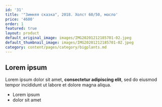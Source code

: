 ```yaml
---
id: '31'
title: '"Зимняя сказка", 2018. Холст 60/50, масло'
price: '4600'
order: 1
featured: true
layout: product
default_original_image: images/IMG20201212185701-02.jpeg
default_thumbnail_image: images/IMG20201212185701-02.jpeg
category: content/pages/category/bigplants.md
---
```

## Lorem ipsum

Lorem ipsum dolor sit amet, **consectetur adipiscing elit**, sed do eiusmod tempor incididunt ut labore et dolore magna aliqua.

- Lorem ipsum
- dolor sit amet